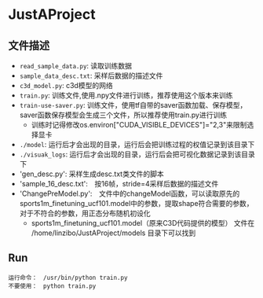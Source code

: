 # JustAProject

## 文件描述

- `read_sample_data.py`: 读取训练数据
- `sample_data_desc.txt`: 采样后数据的描述文件
- `c3d_model.py`: c3d模型的网络
- `train.py`: 训练文件,使用.npy文件进行训练，推荐使用这个版本来训练
- `train-use-saver.py`: 训练文件，使用tf自带的saver函数加载、保存模型，saver函数保存模型会生成三个文件，所以推荐使用train.py进行训练
	- 训练时记得修改os.environ["CUDA_VISIBLE_DEVICES"]="2,3"来限制选择显卡
- `./model`: 运行后才会出现的目录，运行后会把训练过程的权值记录到该目录下
- `./visuak_logs`: 运行后才会出现的目录，运行后会把可视化数据记录到该目录下
- 'gen_desc.py': 采样生成desc.txt类文件的脚本
- 'sample_16_desc.txt':　按16帧，stride=4采样后数据的描述文件
- 'ChangePreModel.py':　文件中的changeModel函数，可以读取原先的sports1m_finetuning_ucf101.model中的参数，提取shape符合需要的参数，对于不符合的参数，用正态分布随机初设化
	- sports1m_finetuning_ucf101.model（原来C3D代码提供的模型） 文件在 /home/linzibo/JustAProject/models 目录下可以找到

## Run
```
运行命令：　/usr/bin/python train.py
不要使用：　python train.py
```
